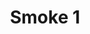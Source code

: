---
weight: 1
images:
- /images/photos/20230405 - Sortie Photo - Stéphane G. - 0078.jpg
title: Smoke 1
tags:
- portrait
---
